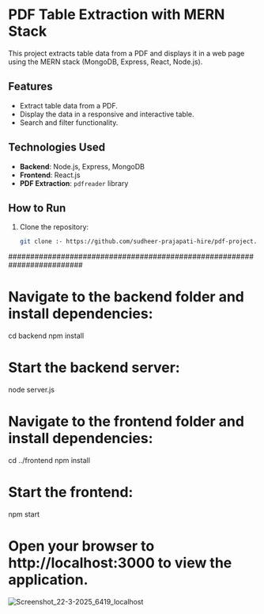 # PDF Table Extraction with MERN Stack

This project extracts table data from a PDF and displays it in a web page using the MERN stack (MongoDB, Express, React, Node.js).

## Features
- Extract table data from a PDF.
- Display the data in a responsive and interactive table.
- Search and filter functionality.

## Technologies Used
- **Backend**: Node.js, Express, MongoDB
- **Frontend**: React.js
- **PDF Extraction**: `pdfreader` library

## How to Run
1. Clone the repository:
   ```bash
   git clone :- https://github.com/sudheer-prajapati-hire/pdf-project.git

#########################################################################

# Navigate to the backend folder and install dependencies:
cd backend
npm install

# Start the backend server:
node server.js

# Navigate to the frontend folder and install dependencies:
cd ../frontend
npm install

# Start the frontend:
npm start

# Open your browser to http://localhost:3000 to view the application.


![Screenshot_22-3-2025_6419_localhost](https://github.com/user-attachments/assets/0c56391e-5a67-4750-813b-fbe0a6f278af)
